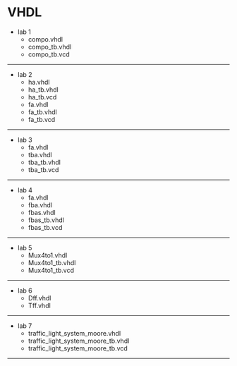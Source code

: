 # VHDL
- lab 1
  - compo.vhdl
  - compo_tb.vhdl
  - compo_tb.vcd
---
- lab 2
  - ha.vhdl
  - ha_tb.vhdl
  - ha_tb.vcd 
  - fa.vhdl
  - fa_tb.vhdl
  - fa_tb.vcd
---
- lab 3
  - fa.vhdl
  - tba.vhdl
  - tba_tb.vhdl
  - tba_tb.vcd
---
- lab 4
  - fa.vhdl
  - fba.vhdl
  - fbas.vhdl
  - fbas_tb.vhdl
  - fbas_tb.vcd
---
- lab 5
  - Mux4to1.vhdl
  - Mux4to1_tb.vhdl
  - Mux4to1_tb.vcd
---
- lab 6
  - Dff.vhdl
  - Tff.vhdl
---
- lab 7
  - traffic_light_system_moore.vhdl
  - traffic_light_system_moore_tb.vhdl
  - traffic_light_system_moore_tb.vcd
---
